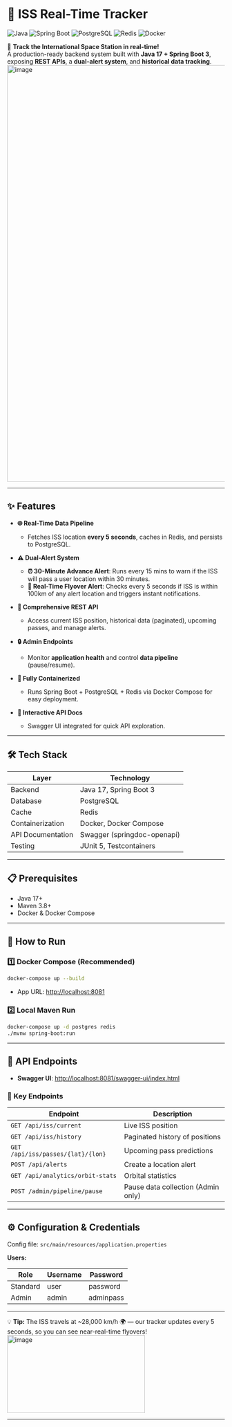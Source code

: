 # 🚀 ISS Real-Time Tracker

![Java](https://img.shields.io/badge/Java-17-blue?logo=java) ![Spring Boot](https://img.shields.io/badge/Spring%20Boot-3-green?logo=spring) ![PostgreSQL](https://img.shields.io/badge/PostgreSQL-15-blue?logo=postgresql) ![Redis](https://img.shields.io/badge/Redis-7-orange?logo=redis) ![Docker](https://img.shields.io/badge/Docker-24-blue?logo=docker)

🌌 **Track the International Space Station in real-time!**  
A production-ready backend system built with **Java 17 + Spring Boot 3**, exposing **REST APIs**, a **dual-alert system**, and **historical data tracking**.  
<img width="1280" height="964" alt="image" src="https://github.com/user-attachments/assets/0ab698a7-57de-466c-9f56-ccc8578ddc7a" />

---

## ✨ Features

- **🌐 Real-Time Data Pipeline**  
  - Fetches ISS location **every 5 seconds**, caches in Redis, and persists to PostgreSQL.

- **⚠️ Dual-Alert System**
  - **⏰ 30-Minute Advance Alert**: Runs every 15 mins to warn if the ISS will pass a user location within 30 minutes.  
  - **🚨 Real-Time Flyover Alert**: Checks every 5 seconds if ISS is within 100km of any alert location and triggers instant notifications.

- **📝 Comprehensive REST API**  
  - Access current ISS position, historical data (paginated), upcoming passes, and manage alerts.

- **🔒 Admin Endpoints**  
  - Monitor **application health** and control **data pipeline** (pause/resume).

- **🐳 Fully Containerized**  
  - Runs Spring Boot + PostgreSQL + Redis via Docker Compose for easy deployment.

- **📖 Interactive API Docs**  
  - Swagger UI integrated for quick API exploration.

---

## 🛠 Tech Stack

| Layer | Technology |
|-------|------------|
| Backend | Java 17, Spring Boot 3 |
| Database | PostgreSQL |
| Cache | Redis |
| Containerization | Docker, Docker Compose |
| API Documentation | Swagger (springdoc-openapi) |
| Testing | JUnit 5, Testcontainers |

---

## 📋 Prerequisites

- Java 17+  
- Maven 3.8+  
- Docker & Docker Compose  

---

## 🚀 How to Run

### 1️⃣ Docker Compose (Recommended)

```bash
docker-compose up --build
````

* App URL: [http://localhost:8081](http://localhost:8081)

### 2️⃣ Local Maven Run

```bash
docker-compose up -d postgres redis
./mvnw spring-boot:run
```

---

## 📡 API Endpoints

* **Swagger UI**: [http://localhost:8081/swagger-ui/index.html](http://localhost:8081/swagger-ui/index.html)

### 🔑 Key Endpoints

| Endpoint                          | Description                        |
| --------------------------------- | ---------------------------------- |
| `GET /api/iss/current`            | Live ISS position                  |
| `GET /api/iss/history`            | Paginated history of positions     |
| `GET /api/iss/passes/{lat}/{lon}` | Upcoming pass predictions          |
| `POST /api/alerts`                | Create a location alert            |
| `GET /api/analytics/orbit-stats`  | Orbital statistics                 |
| `POST /admin/pipeline/pause`      | Pause data collection (Admin only) |

---

## ⚙️ Configuration & Credentials

Config file: `src/main/resources/application.properties`

**Users:**

| Role     | Username | Password  |
| -------- | -------- | --------- |
| Standard | user     | password  |
| Admin    | admin    | adminpass |

---

💡 **Tip:** The ISS travels at ~28,000 km/h 🌍 — our tracker updates every 5 seconds, so you can see near-real-time flyovers!
<img width="319" height="180" alt="image" src="https://github.com/user-attachments/assets/bce534e0-f20d-4f5e-a2f9-b9b49d605607" />

---


